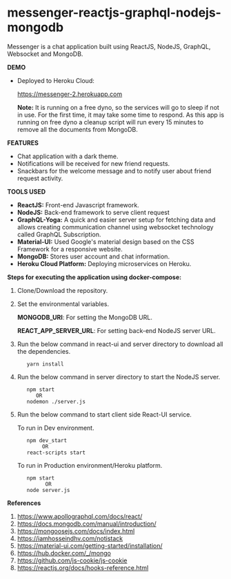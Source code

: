 # messenger-reactjs-graphql-nodejs-mongodb
Messenger is a chat application built using ReactJS, NodeJS, GraphQL, Websocket and MongoDB.

**DEMO**
- Deployed to Heroku Cloud:

  https://messenger-2.herokuapp.com

  **Note:** It is running on a free dyno, so the services will go to sleep if not in use.
            For the first time, it may take some time to respond. As this app is running
            on free dyno a cleanup script will run every 15 minutes 
            to remove all the documents from MongoDB.
 
**FEATURES**

- Chat application with a dark theme.
- Notifications will be received for new friend requests.
- Snackbars for the welcome message and to notify user about friend request activity.

**TOOLS USED**

- **ReactJS:** Front-end Javascript framework.
- **NodeJS:** Back-end framework to serve client request
- **GraphQL-Yoga:** A quick and easier server setup for fetching data 
    and allows creating communication channel using websocket technology called GraphQL Subscription.
- **Material-UI:** Used Google's material design based on the CSS Framework for a responsive website.
- **MongoDB:** Stores user account and chat information.
- **Heroku Cloud Platform:** Deploying microservices on Heroku.

**Steps for executing the application using docker-compose:**
1. Clone/Download the repository.

2. Set the environmental variables.

   **MONGODB_URI**: For setting the MongoDB URL. 

   **REACT_APP_SERVER_URL**: For setting back-end NodeJS server URL.
   
3. Run the below command in react-ui and server directory to download all
   the dependencies.
   
   ```
      yarn install
   ```
   
4. Run the below command in server directory to start the NodeJS server.

   ```
      npm start
         OR
      nodemon ./server.js
   ```
   
5. Run the below command to start client side React-UI service.

   To run in Dev environment.
   ```
      npm dev_start
           OR
      react-scripts start
   ```
   
   To run in Production environment/Heroku platform.
   ```
      npm start
            OR
      node server.js
   ```

**References**  
1. https://www.apollographql.com/docs/react/
2. https://docs.mongodb.com/manual/introduction/
3. https://mongoosejs.com/docs/index.html
4. https://iamhosseindhv.com/notistack
5. https://material-ui.com/getting-started/installation/
6. https://hub.docker.com/_/mongo
7. https://github.com/js-cookie/js-cookie
8. https://reactjs.org/docs/hooks-reference.html
